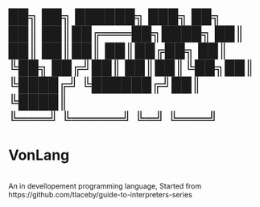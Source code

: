 <h1>██╗   ██╗ ██████╗ ███╗   ██╗<br/>██║   ██║██╔═══██╗████╗  ██║<br/>██║   ██║██║   ██║██╔██╗ ██║<br/>╚██╗ ██╔╝██║   ██║██║╚██╗██║<br/> ╚████╔╝ ╚██████╔╝██║ ╚████║<br/>  ╚═══╝   ╚═════╝ ╚═╝  ╚═══╝

<h1> V o n L a n g</h1><br/>
An in devellopement programming language, Started from https://github.com/tlaceby/guide-to-interpreters-series
 
